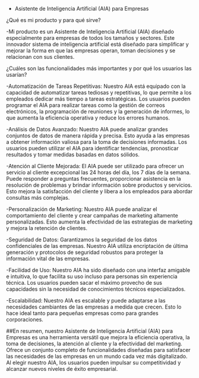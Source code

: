 * Asistente de Inteligencia Artificial (AIA) para Empresas

¿Qué es mi producto y para qué sirve?

-Mi producto es un Asistente de Inteligencia Artificial (AIA) diseñado especialmente para empresas de todos los tamaños y sectores. Este innovador sistema de inteligencia artificial está diseñado para simplificar y mejorar la forma en que las empresas operan, toman decisiones y se relacionan con sus clientes.

¿Cuáles son las funcionalidades más importantes y por qué los usuarios las usarían?

-Automatización de Tareas Repetitivas: Nuestro AIA está equipado con la capacidad de automatizar tareas tediosas y repetitivas, lo que permite a los empleados dedicar más tiempo a tareas estratégicas. Los usuarios pueden programar el AIA para realizar tareas como la gestión de correos electrónicos, la programación de reuniones y la generación de informes, lo que aumenta la eficiencia operativa y reduce los errores humanos.

-Análisis de Datos Avanzado: Nuestro AIA puede analizar grandes conjuntos de datos de manera rápida y precisa. Esto ayuda a las empresas a obtener información valiosa para la toma de decisiones informadas. Los usuarios pueden utilizar el AIA para identificar tendencias, pronosticar resultados y tomar medidas basadas en datos sólidos.

-Atención al Cliente Mejorada: El AIA puede ser utilizado para ofrecer un servicio al cliente excepcional las 24 horas del día, los 7 días de la semana. Puede responder a preguntas frecuentes, proporcionar asistencia en la resolución de problemas y brindar información sobre productos y servicios. Esto mejora la satisfacción del cliente y libera a los empleados para abordar consultas más complejas.

-Personalización de Marketing: Nuestro AIA puede analizar el comportamiento del cliente y crear campañas de marketing altamente personalizadas. Esto aumenta la efectividad de las estrategias de marketing y mejora la retención de clientes.

-Seguridad de Datos: Garantizamos la seguridad de los datos confidenciales de las empresas. Nuestro AIA utiliza encriptación de última generación y protocolos de seguridad robustos para proteger la información vital de las empresas.

-Facilidad de Uso: Nuestro AIA ha sido diseñado con una interfaz amigable e intuitiva, lo que facilita su uso incluso para personas sin experiencia técnica. Los usuarios pueden sacar el máximo provecho de sus capacidades sin la necesidad de conocimientos técnicos especializados.

-Escalabilidad: Nuestro AIA es escalable y puede adaptarse a las necesidades cambiantes de las empresas a medida que crecen. Esto lo hace ideal tanto para pequeñas empresas como para grandes corporaciones.


##En resumen, nuestro Asistente de Inteligencia Artificial (AIA) para Empresas es una herramienta versátil que mejora la eficiencia operativa, la toma de decisiones, la atención al cliente y la efectividad del marketing. Ofrece un conjunto completo de funcionalidades diseñadas para satisfacer las necesidades de las empresas en un mundo cada vez más digitalizado. Al elegir nuestro AIA, los usuarios pueden impulsar su competitividad y alcanzar nuevos niveles de éxito empresarial.